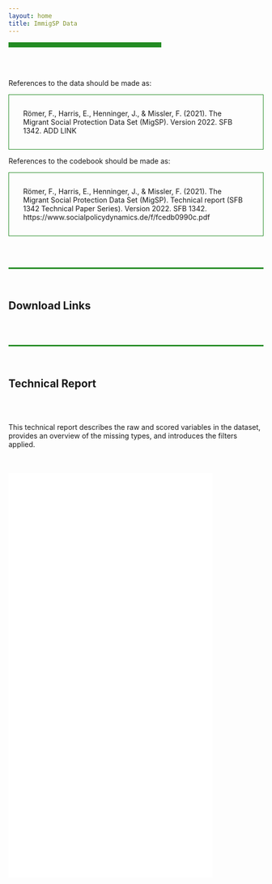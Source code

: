 ```yaml
---
layout: home
title: ImmigSP Data
---
```

<hr width="60%" style="height: 10px; background-color: #228b22; border-radius: 0;" align="center">

<br /><br />

References to the data should be made as:
<p style="border-width:1px; border-style:solid; border-color:#228b22; padding: 2em;">
Römer, F., Harris, E., Henninger, J., & Missler, F. (2021). The Migrant Social Protection Data Set (MigSP). Version 2022. SFB 1342. ADD LINK </p>

References to the codebook should be made as:
<p style="border-width:1px; border-style:solid; border-color:#228b22; padding: 2em;">
Römer, F., Harris, E., Henninger, J., & Missler, F. (2021). The Migrant Social Protection Data Set (MigSP). Technical report (SFB 1342 Technical Paper Series). Version 2022. SFB 1342. https://www.socialpolicydynamics.de/f/fcedb0990c.pdf </p>

<br /><br />
<hr width="100%" style="height: 3px; background-color: #228b22; border-radius: 0;" align="center">
<br />
<div> 
<h2> Download Links </h2>
        <br /><br />
<!-- Add icon library -->
<link rel="stylesheet" href="https://cdnjs.cloudflare.com/ajax/libs/font-awesome/4.7.0/css/font-awesome.min.css">
<style>
.btn {
  background-color:;
  border: 2px solid #228b22;
    border-radius: 12px;
  color: black;
  padding: 12px 30px;
  cursor: pointer;
  font-size: 20px;
        align: center;}
    /* Darker background on mouse-over */
.btn:hover {
  background-color: #228b22;
  text-decoration: none;
}
   

<br /><br />
<a class="btn" style="width: 30%;" href="/files/MigSP_version_1.0_public.csv" download><i class="fa fa-download"></i> .csv</a>

<a class="btn" style="width: 30%;" href="/files/MigSP_version_1.0_public.dta" download><i class="fa fa-download"></i> .dta</a>

<a class="btn" style="width: 30%;" href="/files/MigSP_version_1.0_public.rds" download><i class="fa fa-download"></i> .rds</a>
      <br /><br /><br /><br />     
          </style>

<hr width="100%" style="height: 3px; background-color: #228b22; border-radius: 0;" align="center">
        
 <br />  
<h2> Technical Report </h2>
     <br /><br />  
<p>This technical report describes the raw and scored variables in the dataset, provides an overview of the missing types, and introduces the filters applied.</p>
<br /><br />        
        
<embed src="/files/Technical_Report_Version2021.pdf" width="80%" height="800px" float="left" />
        
      

</div>
